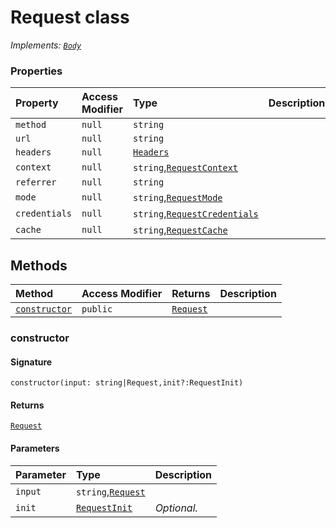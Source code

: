 # Request class

_Implements: [`Body`](body.md)_







### Properties

| Property	   | Access Modifier | Type	| Description|
|:-------------|:----|:-------|:-----------|
|`method`     | `null` | `string` |  |
|`url`     | `null` | `string` |  |
|`headers`     | `null` | [`Headers`](headers.md) |  |
|`context`     | `null` | `string`,[`RequestContext`](requestcontext.md) |  |
|`referrer`     | `null` | `string` |  |
|`mode`     | `null` | `string`,[`RequestMode`](requestmode.md) |  |
|`credentials`     | `null` | `string`,[`RequestCredentials`](requestcredentials.md) |  |
|`cache`     | `null` | `string`,[`RequestCache`](requestcache.md) |  |




## Methods

| Method	   | Access Modifier | Returns	| Description|
|:-------------|:----|:-------|:-----------|
|[`constructor`](#constructor)     | `public` | [`Request`](request.md) |  |





### constructor



#### Signature
`constructor(input: string|Request,init?:RequestInit)`

#### Returns
[`Request`](request.md)


#### Parameters


| Parameter	   | Type    | Description |
|:-------------|:---------------|:------------|
| `input`    | `string`,[`Request`](request.md) |  |
| `init`    | [`RequestInit`](requestinit.md) | _Optional._ |

